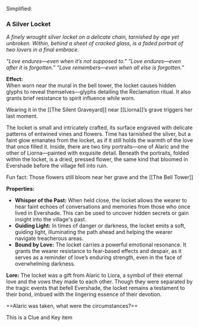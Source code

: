 

Simplified:
### **A Silver Locket**

_A finely wrought silver locket on a delicate chain, tarnished by age yet unbroken. Within, behind a sheet of cracked glass, is a faded portrait of two lovers in a final embrace._

_"Love endures—even when it’s not supposed to."_
_”Love endures—even after it is forgotten.”_
_”Love remembers—even when all else is forgotten.”_

**Effect:**  
When worn near the mural in the bell tower, the locket causes hidden glyphs to reveal themselves—glyphs detailing the Reclamation ritual. It also grants brief resistance to spirit influence while worn. 

Wearing it in the [[The Silent Graveyard]] near [[Liorna]]’s grave triggers her last moment.

The locket is small and intricately crafted, its surface engraved with delicate patterns of entwined vines and flowers. Time has tarnished the silver, but a faint glow emanates from the locket, as if it still holds the warmth of the love that once filled it. Inside, there are two tiny portraits—one of Alaric and the other of Liorna—painted with exquisite detail. Beneath the portraits, folded within the locket, is a dried, pressed flower, the same kind that bloomed in Evershade before the village fell into ruin.

Fun fact: Those flowers still bloom near her grave and the [[The Bell Tower]]

**Properties:**
- **Whisper of the Past:** When held close, the locket allows the wearer to hear faint echoes of conversations and memories from those who once lived in Evershade. This can be used to uncover hidden secrets or gain insight into the village's past.
- **Guiding Light:** In times of danger or darkness, the locket emits a soft, guiding light, illuminating the path ahead and helping the wearer navigate treacherous areas.
- **Bound by Love:** The locket carries a powerful emotional resonance. It grants the wearer resistance to fear-based effects and despair, as it serves as a reminder of love’s enduring strength, even in the face of overwhelming darkness.

**Lore:** The locket was a gift from Alaric to Liora, a symbol of their eternal love and the vows they made to each other. Though they were separated by the tragic events that befell Evershade, the locket remains a testament to their bond, imbued with the lingering essence of their devotion.

==Alaric was taken, what were the circumstances?==

This is a Clue and Key item
